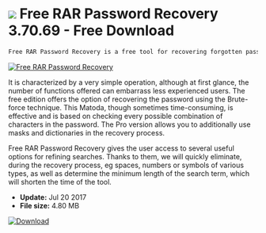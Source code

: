 # ![](https://cdn.softexe.net/static/icon/2/free-rar-password-recovery-10935.png) Free RAR Password Recovery 3.70.69 - Free Download

```sh
Free RAR Password Recovery is a free tool for recovering forgotten passwords for archives in the popular RAR / ZIP / ACE format.
```
[![Free RAR Password Recovery](https:https://tse2.mm.bing.net/th?id=OIP.2OfgetrvOxLXDntKjL1pygHaGu&pid=Api)](https://softexe.net/win/security-privacy/passwords/free-rar-password-recovery:pRace.html)

It is characterized by a very simple operation, although at first glance, the number of functions offered can embarrass less experienced users. The free edition offers the option of recovering the password using the Brute-force technique. This Matoda, though sometimes time-consuming, is effective and is based on checking every possible combination of characters in the password. The Pro version allows you to additionally use masks and dictionaries in the recovery process. 
 
 Free RAR Password Recovery gives the user access to several useful options for refining searches. Thanks to them, we will quickly eliminate, during the recovery process, eg spaces, numbers or symbols of various types, as well as determine the minimum length of the search term, which will shorten the time of the tool.


- **Update:** Jul 20 2017
- **File size:** 4.80 MB

[![Download](https://cdn.softexe.net/static/img/download.png)](https://softexe.net/win/security-privacy/passwords/free-rar-password-recovery:pRace.html)

